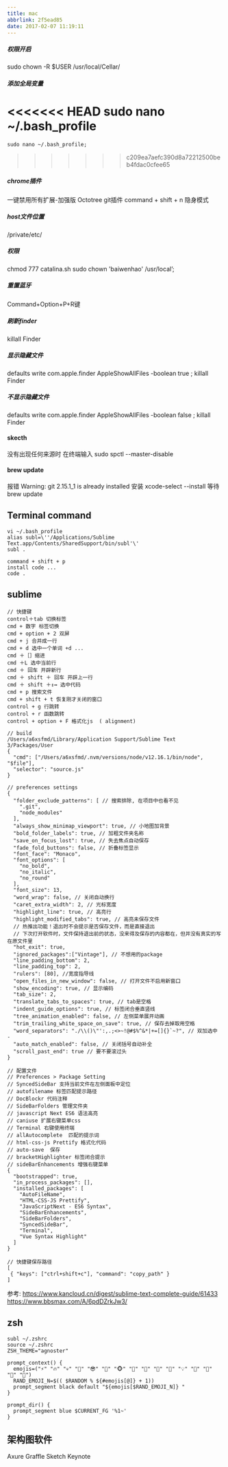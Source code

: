 ```yaml
---
title: mac
abbrlink: 2f5ead85
date: 2017-02-07 11:19:11
---
```


##### 权限开启
sudo chown -R $USER /usr/local/Cellar/  

##### 添加全局变量
<<<<<<< HEAD
sudo nano ~/.bash_profile
=======
```
sudo nano ~/.bash_profile;
```
>>>>>>> c209ea7aefc390d8a72212500beb4fdac0cfee65

##### chrome插件
一键禁用所有扩展-加强版
Octotree git插件
command + shift + n 隐身模式

##### host文件位置
/private/etc/ 

##### 权限
chmod 777 catalina.sh
sudo chown 'baiwenhao' /usr/local’;

##### 重置蓝牙
Command+Option+P+R键

##### 刷新finder
killall Finder

##### 显示隐藏文件
defaults write com.apple.finder AppleShowAllFiles -boolean true ; killall Finder

##### 不显示隐藏文件
defaults write com.apple.finder AppleShowAllFiles -boolean false ; killall Finder

#### skecth
没有出现任何来源时 在终端输入
sudo spctl --master-disable

#### brew update
报错 Warning: git 2.15.1_1 is already installed
安装 xcode-select --install
等待 brew update

## Terminal command
```
vi ~/.bash_profile
alias subl=\''/Applications/Sublime Text.app/Contents/SharedSupport/bin/subl'\'
subl .

command + shift + p
install code ...
code .
```

## sublime
```
// 快捷键
control＋tab 切换标签
cmd + 数字 标签切换
cmd + option + 2 双屏
cmd + j 合并成一行
cmd + d 选中一个单词 +d ...
cmd ＋［］缩进
cmd ＋L 选中当前行
cmd ＋ 回车 开辟新行
cmd ＋ shift ＋ 回车 开辟上一行
cmd ＋ shift ＋↕️↔️ 选中代码
cmd + p 搜索文件
cmd + shift + t 恢复刚才关闭的窗口
control + g 行跳转
control + r 函数跳转
control + option + F 格式化js  ( alignment)

// build
/Users/a6xsfmd/Library/Application Support/Sublime Text 3/Packages/User
{
  "cmd": ["/Users/a6xsfmd/.nvm/versions/node/v12.16.1/bin/node", "$file"],
  "selector": "source.js"
}

// preferences settings
{
  "folder_exclude_patterns": [ // 搜索排除, 在项目中也看不见
    ".git",
    "node_modules"
  ],
  "always_show_minimap_viewport": true, // 小地图加背景
  "bold_folder_labels": true, // 加粗文件夹名称
  "save_on_focus_lost": true, // 失去焦点自动保存
  "fade_fold_buttons": false, // 折叠标签显示
  "font_face": "Monaco",
  "font_options": [
    "no_bold",
    "no_italic",
    "no_round"
  ],
  "font_size": 13,
  "word_wrap": false, // 关闭自动换行
  "caret_extra_width": 2, // 光标宽度
  "highlight_line": true, // 高亮行
  "highlight_modified_tabs": true, // 高亮未保存文件
  // 热推出功能！退出时不会提示是否保存文件，而是直接退出 
  // 下次打开软件时，文件保持退出前的状态，没来得及保存的内容都在，但并没有真实的写在原文件里
  "hot_exit": true,
  "ignored_packages":["Vintage"], // 不想用的package
  "line_padding_bottom": 2,
  "line_padding_top": 2,
  "rulers": [80], //宽度指导线
  "open_files_in_new_window": false, // 打开文件不启用新窗口
  "show_encoding": true, // 显示编码
  "tab_size": 2,
  "translate_tabs_to_spaces": true, // tab是空格
  "indent_guide_options": true, // 标签闭合垂直竖线
  "tree_animation_enabled": false, // 左侧菜单展开动画
  "trim_trailing_white_space_on_save": true, // 保存去掉取用空格
  "word_separators": "./\\()\"':,.;<>~!@#$%^&*|+=[]{}`~?", // 双加选中 -
  "auto_match_enabled": false, // 关闭括号自动补全
  "scroll_past_end": true // 要不要滚过头
}

// 配置文件
// Preferences > Package Setting
// SyncedSideBar 支持当前文件在左侧面板中定位
// autofilename 标签匹配提示路径
// DocBlockr 代码注释 
// SideBarFolders 管理文件夹 
// javascript Next ES6 语法高亮
// caniuse 扩展右键菜单css
// Terminal 右键使用终端
// allAutocomplete  匹配的提示词 
// html-css-js Prettify 格式化代码 
// auto-save  保存
// bracketHighlighter 标签闭合提示
// sideBarEnhancements 增强右键菜单 
{
  "bootstrapped": true,
  "in_process_packages": [],
  "installed_packages": [
    "AutoFileName",
    "HTML-CSS-JS Prettify",
    "JavaScriptNext - ES6 Syntax",
    "SideBarEnhancements",
    "SideBarFolders",
    "SyncedSideBar",
    "Terminal",
    "Vue Syntax Highlight"
  ]
}

// 快捷键保存路径
[
 { "keys": ["ctrl+shift+c"], "command": "copy_path" }
]
```

参考:
https://www.kancloud.cn/digest/sublime-text-complete-guide/61433
https://www.bbsmax.com/A/6pdDZrkJw3/

## zsh
```
subl ~/.zshrc
source ~/.zshrc
ZSH_THEME="agnoster"

prompt_context() {
  emojis=("⚡️" "🔥" "💀" "👑" "😎" "🐸" "🐵" "🦄" "🌈" "🍻" "🚀" "💡" "🎉" "🔑" "🚦" "🌙")
  RAND_EMOJI_N=$(( $RANDOM % ${#emojis[@]} + 1))
  prompt_segment black default "${emojis[$RAND_EMOJI_N]} "
}

prompt_dir() {
  prompt_segment blue $CURRENT_FG '%1~'
}
```

## 架构图软件
Axure Graffle
Sketch Keynote